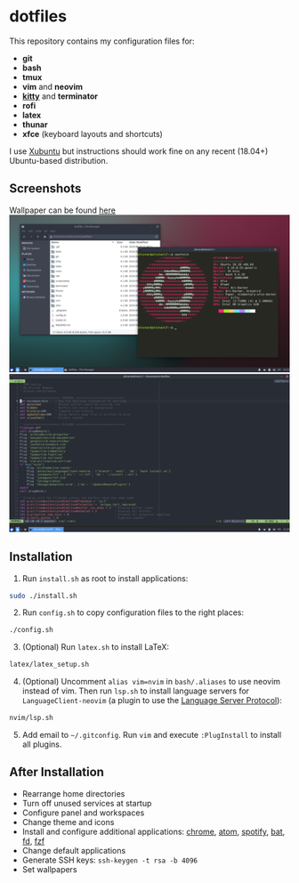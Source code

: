 # dotfiles

This repository contains my configuration files for:
- **git**
- **bash**
- **tmux**
- **vim** and **neovim**
- [**kitty**](https://github.com/kovidgoyal/kitty) and **terminator**
- **rofi**
- **latex**
- **thunar**
- **xfce** (keyboard layouts and shortcuts)

I use [Xubuntu](https://xubuntu.org/) but instructions should work fine on any recent (18.04+) Ubuntu-based distribution.


## Screenshots
Wallpaper can be found [here](./screenshots/wallpaper.png)
![Kitty and Thunar](./screenshots/shell.png)
![Vim](./screenshots/vim.png)


## Installation
1. Run `install.sh` as root to install applications:
```sh
sudo ./install.sh
```
2. Run `config.sh` to copy configuration files to the right places:
```sh
./config.sh
```
3. (Optional) Run `latex.sh` to install LaTeX:
```sh
latex/latex_setup.sh
```
4. (Optional) Uncomment `alias vim=nvim` in `bash/.aliases` to use neovim instead of vim. Then run `lsp.sh` to install language servers for `LanguageClient-neovim` (a plugin to use the [Language Server Protocol](https://langserver.org)):
```sh
nvim/lsp.sh
```
5. Add email to `~/.gitconfig`. Run `vim` and execute `:PlugInstall` to install all plugins.


## After Installation
- Rearrange home directories
- Turn off unused services at startup
- Configure panel and workspaces
- Change theme and icons
- Install and configure additional applications: [chrome](https://www.google.com/chrome/), [atom](https://atom.io), [spotify](https://www.spotify.com/uk/download/linux/), [bat](https://github.com/sharkdp/bat), [fd](https://github.com/sharkdp/fd), [fzf](https://github.com/junegunn/fzf)
- Change default applications
- Generate SSH keys: `ssh-keygen -t rsa -b 4096`
- Set wallpapers
